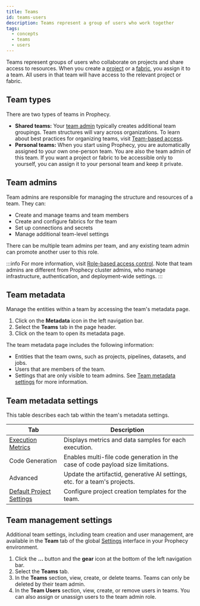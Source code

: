 ```yaml
---
title: Teams
id: teams-users
description: Teams represent a group of users who work together
tags:
  - concepts
  - teams
  - users
---
```


Teams represent groups of users who collaborate on projects and share access to resources. When you create a [project](/projects) or a [fabric](docs/getting-started/concepts/fabrics.md), you assign it to a team. All users in that team will have access to the relevant project or fabric.

## Team types

There are two types of teams in Prophecy.

- **Shared teams:** Your [team admin](/administration/rbac#team-admins) typically creates additional team groupings. Team structures will vary across organizations. To learn about best practices for organizing teams, visit [Team-based access](/administration/team-based-access).
- **Personal teams:** When you start using Prophecy, you are automatically assigned to your own one-person team. You are also the team admin of this team. If you want a project or fabric to be accessible only to yourself, you can assign it to your personal team and keep it private.

## Team admins

Team admins are responsible for managing the structure and resources of a team. They can:

- Create and manage teams and team members
- Create and configure fabrics for the team
- Set up connections and secrets
- Manage additional team-level settings

There can be multiple team admins per team, and any existing team admin can promote another user to this role.

:::info
For more information, visit [Role-based access control](/administration/rbac#team-admins). Note that team admins are different from Prophecy cluster admins, who manage infrastructure, authentication, and deployment-wide settings.
:::

## Team metadata

Manage the entities within a team by accessing the team's metadata page.

1. Click on the **Metadata** icon in the left navigation bar.
1. Select the **Teams** tab in the page header.
1. Click on the team to open its metadata page.

The team metadata page includes the following information:

- Entities that the team owns, such as projects, pipelines, datasets, and jobs.
- Users that are members of the team.
- Settings that are only visible to team admins. See [Team metadata settings](#team-metadata-settings) for more information.

## Team metadata settings

This table describes each tab within the team's metadata settings.

| Tab                                                                                 | Description                                                                      |
| ----------------------------------------------------------------------------------- | -------------------------------------------------------------------------------- |
| [Execution Metrics](/docs/Spark/execution/execution-metrics.md)                     | Displays metrics and data samples for each execution.                            |
| Code Generation                                                                     | Enables multi-file code generation in the case of code payload size limitations. |
| Advanced                                                                            | Update the artifactid, generative AI settings, etc. for a team's projects.       |
| [Default Project Settings](/administration/project-types/project-creation-template) | Configure project creation templates for the team.                               |

## Team management settings

Additional team settings, including team creation and user management, are available in the **Team** tab of the global [Settings](/administration/teams-users/settings) interface in your Prophecy environment.

1. Click the **...** button and the **gear** icon at the bottom of the left navigation bar.
1. Select the **Teams** tab.
1. In the **Teams** section, view, create, or delete teams. Teams can only be deleted by their team admin.
1. In the **Team Users** section, view, create, or remove users in teams. You can also assign or unassign users to the team admin role.
